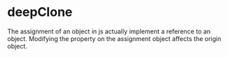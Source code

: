 # deepClone
The assignment of an object in js actually implement a reference to an object. Modifying the property on the assignment object affects the origin object.

